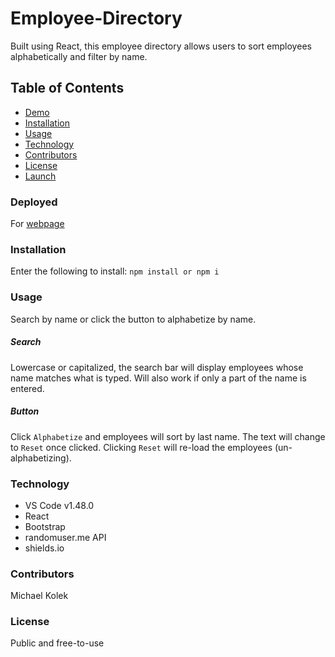 # Employee-Directory

Built using React, this employee directory allows users to sort employees alphabetically and filter by name.

## Table of Contents

* [Demo](#demo)
* [Installation](#installation)
* [Usage](#usage)
* [Technology](#technology)
* [Contributors](#contributors)
* [License](#license)
* [Launch](#launch)

### Deployed

For [webpage](https://guarded-castle-28150.herokuapp.com/)


### Installation

Enter the following to install:
`npm install or npm i`

### Usage

Search by name or click the button to alphabetize by name.

##### Search

Lowercase or capitalized, the search bar will display employees whose name matches what is typed. Will also work if only a part of the name is entered.

##### Button

Click `Alphabetize` and employees will sort by last name. The text will change to `Reset` once clicked. Clicking `Reset` will re-load the employees (un-alphabetizing).

### Technology

* VS Code v1.48.0
* React
* Bootstrap
* randomuser.me API
* shields.io

### Contributors

Michael Kolek

### License

Public and free-to-use
